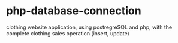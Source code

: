# php-database-connection
clothing website application, using postregreSQL and php, with the complete clothing sales operation (insert, update)
